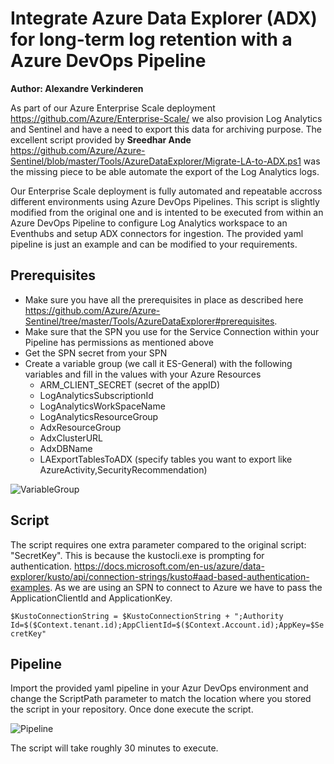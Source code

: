 # Integrate Azure Data Explorer (ADX) for long-term log retention with a Azure DevOps Pipeline

**Author: Alexandre Verkinderen**

As part of our Azure Enterprise Scale deployment <https://github.com/Azure/Enterprise-Scale/> we also provision Log Analytics and Sentinel and have a need to export this data for archiving purpose. The excellent script provided by **Sreedhar Ande** <https://github.com/Azure/Azure-Sentinel/blob/master/Tools/AzureDataExplorer/Migrate-LA-to-ADX.ps1> was the missing piece to be able automate the export of the Log Analytics logs.

Our Enterprise Scale deployment is fully automated and repeatable accross different environments using Azure DevOps Pipelines. This script is slightly modified from the original one and is intented to be executed from within an Azure DevOps Pipeline to configure Log Analytics workspace to an Eventhubs and setup ADX connectors for ingestion. The provided yaml pipeline is just an example and can be modified to your requirements.

## Prerequisites

- Make sure you have all the prerequisites in place as described here <https://github.com/Azure/Azure-Sentinel/tree/master/Tools/AzureDataExplorer#prerequisites>.
- Make sure that the SPN you use for the Service Connection within your Pipeline has permissions as mentioned above
- Get the SPN secret from your SPN
- Create a variable group (we call it ES-General) with the following variables and fill in the values with your Azure Resources
    - ARM_CLIENT_SECRET (secret of the appID)
    - LogAnalyticsSubscriptionId
    - LogAnalyticsWorkSpaceName
    - LogAnalyticsResourceGroup
    - AdxResourceGroup
    - AdxClusterURL
    - AdxDBName
    - LAExportTablesToADX (specify tables you want to export like AzureActivity,SecurityRecommendation)

![VariableGroup](../images/VariableGroup.PNG)  

## Script

The script requires one extra parameter compared to the original script: "SecretKey". This is because the kustocli.exe is prompting for authentication. <https://docs.microsoft.com/en-us/azure/data-explorer/kusto/api/connection-strings/kusto#aad-based-authentication-examples>. As we are using an SPN to connect to Azure we have to pass the ApplicationClientId and ApplicationKey.

`$KustoConnectionString = $KustoConnectionString + ";Authority Id=$($Context.tenant.id);AppClientId=$($Context.Account.id);AppKey=$SecretKey"`

## Pipeline

Import the provided yaml pipeline in your Azur DevOps environment and change the ScriptPath parameter to match the location where you stored the script in your repository. Once done execute the script.

![Pipeline](../images/Pipeline.PNG)

The script will take roughly 30 minutes to execute.
